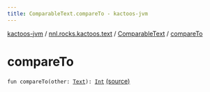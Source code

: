 ```yaml
---
title: ComparableText.compareTo - kactoos-jvm
---
```


[kactoos-jvm](../../index.html) / [nnl.rocks.kactoos.text](../index.html) / [ComparableText](index.html) / [compareTo](./compare-to.html)

# compareTo

`fun compareTo(other: `[`Text`](../../nnl.rocks.kactoos/-text/index.html)`): `[`Int`](https://kotlinlang.org/api/latest/jvm/stdlib/kotlin/-int/index.html) [(source)](https://github.com/neonailol/kactoos/blob/master/kactoos-jvm/src/main/kotlin/nnl/rocks/kactoos/text/ComparableText.kt#L28)